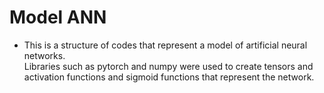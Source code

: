 # Model ANN

* This is a structure of codes that represent a model of artificial neural networks.    
Libraries such as pytorch and numpy were used to create tensors and activation functions and sigmoid functions that represent the network.
